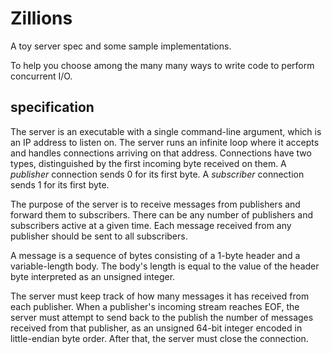 # Zillions

A toy server spec and some sample implementations.

To help you choose among the many many ways to write code to perform concurrent I/O.

## specification

The server is an executable with a single command-line argument,
which is an IP address to listen on.
The server runs an infinite loop where it accepts and handles
connections arriving on that address.
Connections have two types,
distinguished by the first incoming byte received on them.
A *publisher* connection sends 0 for its first byte.
A *subscriber* connection sends 1 for its first byte.

The purpose of the server is to receive messages from publishers
and forward them to subscribers. There can be any number of publishers
and subscribers active at a given time.
Each message received from any publisher should be sent to all subscribers.

A message is a sequence of bytes consisting of a 1-byte header
and a variable-length body. The body's length is equal to the value of the header byte
interpreted as an unsigned integer.

The server must keep track of how many messages it has received from each publisher.
When a publisher's incoming stream reaches EOF, the server must attempt to
send back to the publish the number of messages received from that publisher, as an
unsigned 64-bit integer encoded in little-endian byte order.
After that, the server must close the connection.


